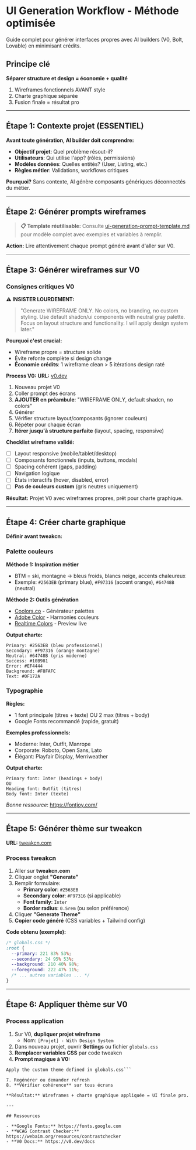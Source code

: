 # UI Generation Workflow - Méthode optimisée

Guide complet pour générer interfaces propres avec AI builders (V0, Bolt, Lovable) en minimisant crédits.

## Principe clé

**Séparer structure et design = économie + qualité**

1. Wireframes fonctionnels AVANT style
2. Charte graphique séparée
3. Fusion finale = résultat pro

---

## Étape 1: Contexte projet (ESSENTIEL)

**Avant toute génération, AI builder doit comprendre:**

- **Objectif projet**: Quel problème résout-il?
- **Utilisateurs**: Qui utilise l'app? (rôles, permissions)
- **Modèles données**: Quelles entités? (User, Listing, etc.)
- **Règles métier**: Validations, workflows critiques

**Pourquoi?** Sans contexte, AI génère composants génériques déconnectés du métier.


---

## Étape 2: Générer prompts wireframes

> **📋 Template réutilisable:** Consulte [ui-generation-prompt-template.md](./ui-generation-prompt-template.md) pour modèle complet avec exemples et variables à remplir.

**Action:** Lire attentivement chaque prompt généré avant d'aller sur V0.

---

## Étape 3: Générer wireframes sur V0

### Consignes critiques V0

**⚠️ INSISTER LOURDEMENT:**

> "Generate WIREFRAME ONLY. No colors, no branding, no custom styling. Use default shadcn/ui components with neutral gray palette. Focus on layout structure and functionality. I will apply design system later."

**Pourquoi c'est crucial:**
- Wireframe propre = structure solide
- Évite refonte complète si design change
- **Économie crédits**: 1 wireframe clean > 5 itérations design raté

**Process V0:**
**URL:** [v0.dev](https://v0.dev)

1. Nouveau projet V0
2. Coller prompt des écrans
3. **AJOUTER en préambule**: "WIREFRAME ONLY, default shadcn, no colors"
4. Générer
5. Vérifier structure layout/composants (ignorer couleurs)
6. Répéter pour chaque écran
7. **Itérer jusqu'à structure parfaite** (layout, spacing, responsive)

**Checklist wireframe validé:**
- [ ] Layout responsive (mobile/tablet/desktop)
- [ ] Composants fonctionnels (inputs, buttons, modals)
- [ ] Spacing cohérent (gaps, padding)
- [ ] Navigation logique
- [ ] États interactifs (hover, disabled, error)
- [ ] **Pas de couleurs custom** (gris neutres uniquement)

**Résultat:** Projet V0 avec wireframes propres, prêt pour charte graphique.

---

## Étape 4: Créer charte graphique

**Définir avant tweakcn:**

### Palette couleurs

**Méthode 1: Inspiration métier**
- BTM = ski, montagne → bleus froids, blancs neige, accents chaleureux
- Exemple: `#2563EB` (primary blue), `#F97316` (accent orange), `#64748B` (neutral)

**Méthode 2: Outils génération**
- [Coolors.co](https://coolors.co) - Générateur palettes
- [Adobe Color](https://color.adobe.com) - Harmonies couleurs
- [Realtime Colors](https://www.realtimecolors.com) - Preview live

**Output charte:**
```
Primary: #2563EB (bleu professionnel)
Secondary: #F97316 (orange montagne)
Neutral: #64748B (gris moderne)
Success: #10B981
Error: #EF4444
Background: #F8FAFC
Text: #0F172A
```

### Typographie

**Règles:**
- 1 font principale (titres + texte) OU 2 max (titres + body)
- Google Fonts recommandé (rapide, gratuit)

**Exemples professionnels:**
- Moderne: Inter, Outfit, Manrope
- Corporate: Roboto, Open Sans, Lato
- Élégant: Playfair Display, Merriweather

**Output charte:**
```
Primary font: Inter (headings + body)
OU
Heading font: Outfit (titres)
Body font: Inter (texte)
```

*Bonne ressource*: https://fontjoy.com/

---

## Étape 5: Générer thème sur tweakcn

**URL:** [tweakcn.com](https://tweakcn.com)

### Process tweakcn

1. Aller sur **tweakcn.com**
2. Cliquer onglet **"Generate"**
3. Remplir formulaire:
   - **Primary color**: `#2563EB`
   - **Secondary color**: `#F97316` (si applicable)
   - **Font family**: `Inter`
   - **Border radius**: `0.5rem` (ou selon préférence)
4. Cliquer **"Generate Theme"**
5. **Copier code généré** (CSS variables + Tailwind config)

**Code obtenu (exemple):**
```css
/* globals.css */
:root {
  --primary: 221 83% 53%;
  --secondary: 24 95% 53%;
  --background: 210 40% 98%;
  --foreground: 222 47% 11%;
  /* ... autres variables ... */
}
```

---

## Étape 6: Appliquer thème sur V0

### Process application

1. Sur V0, **dupliquer projet wireframe**
   - Nom: `[Projet] - With Design System`
2. Dans nouveau projet, ouvrir **Settings** ou fichier `globals.css`
3. **Remplacer variables CSS** par code tweakcn
6. **Prompt magique à V0:**

```
Apply the custom theme defined in globals.css```

7. Regénérer ou demander refresh
8. **Vérifier cohérence** sur tous écrans

**Résultat:** Wireframes + charte graphique appliquée = UI finale pro.

---

## Ressources

- **Google Fonts:** https://fonts.google.com
- **WCAG Contrast Checker:** https://webaim.org/resources/contrastchecker
- **V0 Docs:** https://v0.dev/docs

